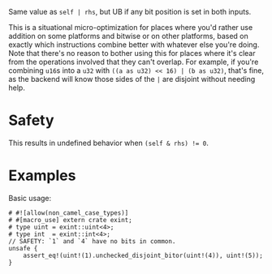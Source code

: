 Same value as `self | rhs`, but UB if any bit position is set in both inputs.

This is a situational micro-optimization for places where you'd rather use
addition on some platforms and bitwise or on other platforms, based on exactly
which instructions combine better with whatever else you're doing. Note that
there's no reason to bother using this for places where it's clear from the
operations involved that they can't overlap. For example, if you're combining
`u16`s into a `u32` with `((a as u32) << 16) | (b as u32)`, that's fine, as the
backend will know those sides of the `|` are disjoint without needing help.

# Safety

This results in undefined behavior when `(self & rhs) != 0`.

# Examples

Basic usage:

```
# #![allow(non_camel_case_types)]
# #[macro_use] extern crate exint;
# type uint = exint::uint<4>;
# type int  = exint::int<4>;
// SAFETY: `1` and `4` have no bits in common.
unsafe {
    assert_eq!(uint!(1).unchecked_disjoint_bitor(uint!(4)), uint!(5));
}
```
